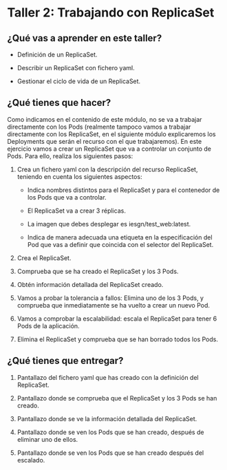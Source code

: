 # Taller 2: Trabajando con ReplicaSet

## ¿Qué vas a aprender en este taller?

- Definición de un ReplicaSet.

- Describir un ReplicaSet con fichero yaml.

- Gestionar el ciclo de vida de un ReplicaSet.

## ¿Qué tienes que hacer?

Como indicamos en el contenido de este módulo, no se va a trabajar directamente con los Pods (realmente tampoco vamos a trabajar directamente con los ReplicaSet, en el siguiente módulo explicaremos los Deployments que serán el recurso con el que trabajaremos). En este ejercicio vamos a crear un ReplicaSet que va a controlar un conjunto de Pods. Para ello, realiza los siguientes pasos:

1. Crea un fichero yaml con la descripción del recurso ReplicaSet, teniendo en cuenta los siguientes aspectos:
    - Indica nombres distintos para el ReplicaSet y para el contenedor de los Pods que va a controlar.

    - El ReplicaSet va a crear 3 réplicas.

    - La imagen que debes desplegar es iesgn/test_web:latest.

    - Indica de manera adecuada una etiqueta en la especificación del Pod que vas a definir que coincida con el selector del ReplicaSet.

2. Crea el ReplicaSet.

3. Comprueba que se ha creado el ReplicaSet y los 3 Pods.

4. Obtén información detallada del ReplicaSet creado.

5. Vamos a probar la tolerancia a fallos: Elimina uno de los 3 Pods, y comprueba que inmediatamente se ha vuelto a crear un nuevo Pod.

6. Vamos a comprobar la escalabilidad: escala el ReplicaSet para tener 6 Pods de la aplicación.

7. Elimina el ReplicaSet y comprueba que se han borrado todos los Pods.

## ¿Qué tienes que entregar?

1. Pantallazo del fichero yaml que has creado con la definición del ReplicaSet.

2. Pantallazo donde se comprueba que el ReplicaSet y los 3 Pods se han creado.

3. Pantallazo donde se ve la información detallada del ReplicaSet.

4. Pantallazo donde se ven los Pods que se han creado, después de eliminar uno de ellos.

5. Pantallazo donde se ven los Pods que se han creado después del escalado.
